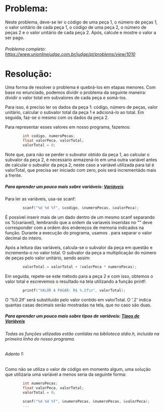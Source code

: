 # Problema:

Neste problema, deve-se ler o código de uma peça 1, o número de peças 1, o valor unitário de cada peça 1, o código de uma peça 2, o número de peças 2 e o valor unitário de cada peça 2. Após, calcule e mostre o valor a ser pago.

###### Problema completo: https://www.urionlinejudge.com.br/judge/pt/problems/view/1010

# Resolução:

Uma forma de resolver o problema é quebrá-los em etapas menores. Com base no enunciado, podemos dividir o problema da seguinte maneira: dividir o valor total em subvalores de cada peça e somá-los.

Para isso, é preciso ler os dados da peça 1: código, número de peças, valor unitário, calcular o subvalor total da peça 1 e adicioná-lo ao total. Em seguida, faz-se o mesmo com os dados da peça 2.

Para representar esses valores em nosso programa, fazemos: 

```c
        int codigo, numeroPecas;
        float valorPeca, valorTotal;
        valorTotal = 0;
```

Note que, para não se perder o subvalor obtido da peça 1, ao calcular o subvalor da peça 2, é necessário armazená-lo em uma outra variável antes de calcular o subvalor da peça 2, neste caso a variável utilizada para tal é valorTotal, que precisa ser iniciado com zero, pois será incrementádo mais a frente.

##### Para aprender um pouco mais sobre variáveis: [Variáveis](http://linguagemc.com.br/variaveis-em-linguagem-c/)

Para ler as variáveis, usa-se scanf:

```c
        scanf("%d %d %f", &codigo, &numeroPecas, &valorPeca);
```

É possível inserir mais de um dado dentro de um mesmo scanf separando os %(variavel), lembrando que a ordem da variaveis inseridas no "" deve corresponder com a ordem dos endereços de memoria indicados na função. Durante a execução do programa, usamos . para separar o valor decimal do inteiro.

Após a leitura das variáveis, calcula-se o subvalor da peça em questão e incrementa-o no valor total. O subvalor da peça a multiplicação do número de peças pelo valor unitário, sendo assim:

```c
        valorTotal = valorTotal + (valorPeca * numeroPecas);
```

Em seguida, repete-se este método para a peça 2 e com isso, obtemos o valor total e escrevemos o resultado na tela utilizando a função printf:

```c
        printf("VALOR A PAGAR: R$ %.2f\n", valorTotal);
```

O '%0.2lf' será substituido pelo valor contido em valorTotal. O '.2' indica quantas casas decimais serão mostradas na tela, que no caso são duas.

##### Para aprender um pouco mais sobre tipos de variáveis: [Tipos de Variáveis](http://linguagemc.com.br/tipos-de-dados-em-c/)

###### Todas as funções utlizadas estão contidas na biblioteca stdio.h, incluída na primeira linha do nosso programa.

###### Adento 1:
		
Como não se utiliza o valor de código em momento algum, uma solução que utilizaria uma variável a menos seria da seguinte forma:
```c
        int numeroPecas;
        float valorPeca, valorTotal;
        valorTotal = 0;

        scanf("%d %d %f", &numeroPecas, &numeroPecas, &valorPeca);
        ...
```

